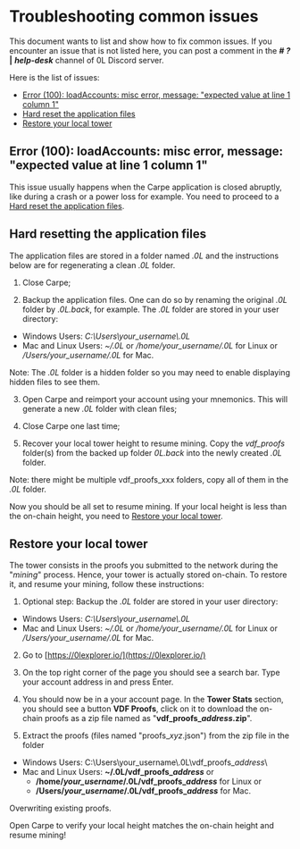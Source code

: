 # Troubleshooting common issues

This document wants to list and show how to fix common issues. If you encounter an issue that is not listed here, you can post a comment in the ***# ?*** **|** ***help-desk*** channel of 0L Discord server.

Here is the list of issues:
- [Error (100): loadAccounts: misc error, message: "expected value at line 1 column 1"](#Error-(100))
- [Hard reset the application files](#Reset-the-application-files)
- [Restore your local tower](#Hard-resetting-the-application-files)

## Error (100): loadAccounts: misc error, message: "expected value at line 1 column 1"

This issue usually happens when the Carpe application is closed abruptly, like during a crash or a power loss for example. You need to proceed to a [Hard reset the application files](#Hard-resetting-the-application-files).

## Hard resetting the application files
The application files are stored in a folder named *.0L* and the instructions below are for regenerating a clean *.0L* folder.

1. Close Carpe;

2. Backup the application files. One can do so by renaming the original *.0L* folder by *.0L.back*, for example. The *.0L* folder are stored in your user directory:
  - Windows Users: *C:\\Users\\your_username\\.0L*
  - Mac and Linux Users: *~/.0L* or */home/your_username/.0L* for Linux or */Users/your_username/.0L* for Mac.

  Note: The *.0L* folder is a hidden folder so you may need to enable displaying hidden files to see them.

3. Open Carpe and reimport your account using your mnemonics. This will generate a new *.0L* folder with clean files;

4. Close Carpe one last time;

5. Recover your local tower height to resume mining. Copy the *vdf_proofs* folder(s) from the backed up folder *0L.back* into the newly created *.0L* folder.

  Note: there might be multiple vdf_proofs_xxx folders, copy all of them in the *.0L* folder.

Now you should be all set to resume mining. If your local height is less than the on-chain height, you need to [Restore your local tower](#Restore-your-local-tower).

## Restore your local tower

The tower consists in the proofs you submitted to the network during the "*mining*" process. Hence, your tower is actually stored on-chain. To restore it, and resume your mining, follow these instructions:

1. Optional step: Backup the *.0L* folder are stored in your user directory:
  - Windows Users: *C:\\Users\\your_username\\.0L*
  - Mac and Linux Users: *~/.0L* or */home/your_username/.0L* for Linux or */Users/your_username/.0L* for Mac.


2. Go to [https://0lexplorer.io/](https://0lexplorer.io/)

2. On the top right corner of the page you should see a search bar. Type your account address in and press Enter.

3. You should now be in a your account page. In the **Tower Stats** section, you should see a button **VDF Proofs**, click on it to download the on-chain proofs as a zip file named as "**vdf_proofs_*address*.zip**".

4. Extract the proofs (files named "proofs_*xyz*.json") from the zip file in the folder
  - Windows Users: C:\\Users\\your_username\\.0L\\vdf_proofs_*address*\\
  - Mac and Linux Users: **~/.0L/vdf_proofs_*address*** or
      - **/home/*your_username*/.0L/vdf_proofs_*address*** for Linux or
      - **/Users/*your_username*/.0L/vdf_proofs_*address*** for Mac.

  Overwriting existing proofs.

Open Carpe to verify your local height matches the on-chain height and resume mining!
